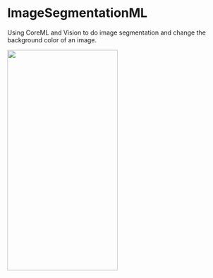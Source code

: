 # ImageSegmentationML
Using CoreML and Vision to  do image segmentation and change the background color of an image. 

 <img width="250" height="500" src="https://github.com/Onaeem26/ImageSegmentationML/blob/master/imagesegmentationML.gif">
